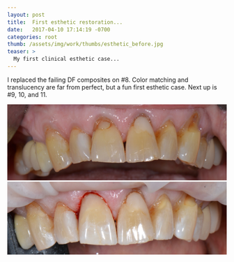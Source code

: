 ```yaml
---
layout: post
title:  First esthetic restoration...
date:   2017-04-10 17:14:19 -0700
categories: root
thumb: /assets/img/work/thumbs/esthetic_before.jpg
teaser: >
  My first clinical esthetic case...
---
```


I replaced the failing DF composites on #8. Color matching and translucency are far from perfect, but a fun first esthetic case. Next up is #9, 10, and 11.

<img src="/assets/img/work/full/esthetic_before.jpg" style="float:center;" class="mr12 border border--gray border--2"/>

<img src="/assets/img/work/full/esthetic_after.jpg" style="float:center;" class="mr12 border border--gray border--2"/>
